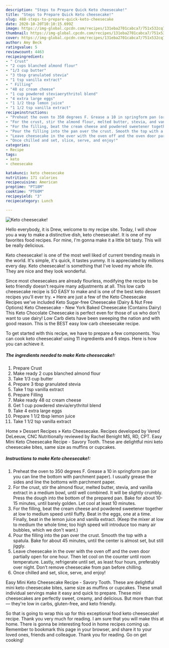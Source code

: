 ```yaml
---
description: "Steps to Prepare Quick Keto cheesecake!"
title: "Steps to Prepare Quick Keto cheesecake!"
slug: 488-steps-to-prepare-quick-keto-cheesecake
date: 2020-10-20T10:10:15.699Z
image: https://img-global.cpcdn.com/recipes/131eba2701cabca7/751x532cq70/keto-cheesecake-recipe-main-photo.jpg
thumbnail: https://img-global.cpcdn.com/recipes/131eba2701cabca7/751x532cq70/keto-cheesecake-recipe-main-photo.jpg
cover: https://img-global.cpcdn.com/recipes/131eba2701cabca7/751x532cq70/keto-cheesecake-recipe-main-photo.jpg
author: Amy Beck
ratingvalue: 5
reviewcount: 4463
recipeingredient:
- " Crust"
- "2 cups blanched almond flour"
- "1/3 cup butter"
- "3 tbsp granulated stevia"
- "1 tsp vanilla extract"
- " Filling"
- "48 oz cream cheese"
- "1 cup powdered steviaerythritol blend"
- "4 extra large eggs"
- "1 1/2 tbsp lemon juice"
- "1 1/2 tsp vanilla extract"
recipeinstructions:
- "Preheat the oven to 350 degrees F. Grease a 10 in springform pan (or you can line the bottom with parchment paper). I usually grease the sides and line the bottoms with parchment paper."
- "For the crust, stir the almond flour, melted butter, stevia, and vanilla extract in a medium bowl, until well combined. It will be slightly crumbly. Press the dough into the bottom of the prepared pan. Bake for about 10-15 minutes, until barely golden. Let cool at least 10 minutes."
- "For the filling, beat the cream cheese and powdered sweetener together at low to medium speed until fluffy. Beat in the eggs, one at a time. Finally, beat in the lemon juice and vanilla extract. (Keep the mixer at low to medium the whole time; too high speed will introduce too many air bubbles, which we don&#39;t want.)"
- "Pour the filling into the pan over the crust. Smooth the top with a spatula. Bake for about 45 minutes, until the center is almost set, but still jiggly."
- "Leave cheesecake in the over with the oven off and the oven door partially open for one hour. Then let cool on the counter until room temperature. Lastly, refrigerate until set, as least four hours, preferably over night. Don’t remove cheesecake from pan before chilling."
- "Once chilled and set, slice, serve, and enjoy!"
categories:
- Recipe
tags:
- keto
- cheesecake

katakunci: keto cheesecake 
nutrition: 171 calories
recipecuisine: American
preptime: "PT18M"
cooktime: "PT60M"
recipeyield: "3"
recipecategory: Lunch

---
```



![Keto cheesecake!](https://img-global.cpcdn.com/recipes/131eba2701cabca7/751x532cq70/keto-cheesecake-recipe-main-photo.jpg)

Hello everybody, it is Drew, welcome to my recipe site. Today, I will show you a way to make a distinctive dish, keto cheesecake!. It is one of my favorites food recipes. For mine, I'm gonna make it a little bit tasty. This will be really delicious.

Keto cheesecake! is one of the most well liked of current trending meals in the world. It's simple, it's quick, it tastes yummy. It is appreciated by millions every day. Keto cheesecake! is something that I've loved my whole life. They are nice and they look wonderful.

Since most cheesecakes are already flourless, modifying the recipe to be keto friendly doesn&#39;t require many adjustments at all. This low carb cheesecake recipe is SO EASY to make and is one of the best keto dessert recipes you&#39;ll ever try. • Here are just a few of the Keto Cheesecake Recipes we&#39;ve included Keto Sugar-free Cheesecake (Dairy &amp; Nut Free Options) Keto Cheesecake - New York Baked Cheesecake (Contains Dairy) This Keto Chocolate Cheesecake is perfect even for those of us who don&#39;t want to use dairy! Low Carb diets have been sweeping the nation and with good reason. This is the BEST easy low carb cheesecake recipe.


To get started with this recipe, we have to prepare a few components. You can cook keto cheesecake! using 11 ingredients and 6 steps. Here is how you can achieve it.

<!--inarticleads1-->

##### The ingredients needed to make Keto cheesecake!:

1. Prepare  Crust
1. Make ready 2 cups blanched almond flour
1. Take 1/3 cup butter
1. Prepare 3 tbsp granulated stevia
1. Take 1 tsp vanilla extract
1. Prepare  Filling
1. Make ready 48 oz cream cheese
1. Get 1 cup powdered stevia/erythritol blend
1. Take 4 extra large eggs
1. Prepare 1 1/2 tbsp lemon juice
1. Take 1 1/2 tsp vanilla extract


Home » Dessert Recipes » Keto Cheesecake. Recipes developed by Vered DeLeeuw, CNC Nutritionally reviewed by Rachel Benight MS, RD, CPT. Easy Mini Keto Cheesecake Recipe - Savory Tooth. These are delightful mini keto cheesecake bites, same size as muffins or cupcakes. 

<!--inarticleads2-->

##### Instructions to make Keto cheesecake!:

1. Preheat the oven to 350 degrees F. Grease a 10 in springform pan (or you can line the bottom with parchment paper). I usually grease the sides and line the bottoms with parchment paper.
1. For the crust, stir the almond flour, melted butter, stevia, and vanilla extract in a medium bowl, until well combined. It will be slightly crumbly. Press the dough into the bottom of the prepared pan. Bake for about 10-15 minutes, until barely golden. Let cool at least 10 minutes.
1. For the filling, beat the cream cheese and powdered sweetener together at low to medium speed until fluffy. Beat in the eggs, one at a time. Finally, beat in the lemon juice and vanilla extract. (Keep the mixer at low to medium the whole time; too high speed will introduce too many air bubbles, which we don&#39;t want.)
1. Pour the filling into the pan over the crust. Smooth the top with a spatula. Bake for about 45 minutes, until the center is almost set, but still jiggly.
1. Leave cheesecake in the over with the oven off and the oven door partially open for one hour. Then let cool on the counter until room temperature. Lastly, refrigerate until set, as least four hours, preferably over night. Don’t remove cheesecake from pan before chilling.
1. Once chilled and set, slice, serve, and enjoy!


Easy Mini Keto Cheesecake Recipe - Savory Tooth. These are delightful mini keto cheesecake bites, same size as muffins or cupcakes. These small individual servings make it easy and quick to prepare. These mini cheesecakes are perfectly sweet, creamy, and delicious. But more than that — they&#39;re low in carbs, gluten-free, and keto friendly. 

So that is going to wrap this up for this exceptional food keto cheesecake! recipe. Thank you very much for reading. I am sure that you will make this at home. There is gonna be interesting food in home recipes coming up. Remember to bookmark this page in your browser, and share it to your loved ones, friends and colleague. Thank you for reading. Go on get cooking!
